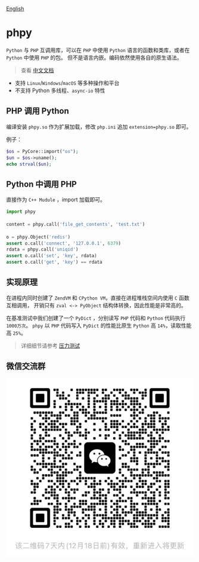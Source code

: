 [English](README.md)

phpy
====
`Python` 与 `PHP` 互调用库，可以在 `PHP` 中使用 `Python` 语言的函数和类库，或者在 `Python` 中使用 `PHP` 的包。
但不是语言内嵌。编码依然使用各自的原生语法。

> 查看 [中文文档](docs/cn/README.md)  

- 支持 `Linux`/`Windows`/`macOS` 等多种操作和平台
- 不支持 Python 多线程、`async-io` 特性

PHP 调用 Python
----
编译安装 `phpy.so` 作为扩展加载，修改 `php.ini` 追加 `extension=phpy.so` 即可。

例子：
```php
$os = PyCore::import("os");
$un = $os->uname();
echo strval($un);
```

Python 中调用 PHP
----
直接作为 `C++ Mudule` ，import 加载即可。

```python
import phpy

content = phpy.call('file_get_contents', 'test.txt')

o = phpy.Object('redis')
assert o.call('connect', '127.0.0.1', 6379)
rdata = phpy.call('uniqid')
assert o.call('set', 'key', rdata)
assert o.call('get', 'key') == rdata
```

实现原理
----
在进程内同时创建了 `ZendVM` 和 `CPython VM`，直接在进程堆栈空间内使用 `C` 函数互相调用，
开销只有 `zval <-> PyObject` 结构体转换，因此性能是非常高的。

在基准测试中我们创建了一个 `PyDict` ，分别读写 `PHP` 代码和 `Python` 代码执行 `1000万次`。
`phpy` 以 `PHP` 代码写入 `PyDict` 的性能比原生 `Python` 高 `14%`，读取性能高 `25%`。

> 详细细节请参考 [压力测试](docs/cn/benchmark.md)

微信交流群
----
![Alt](docs/images/wxg.png)
